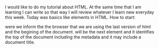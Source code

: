 
I would like to do my tutorial about HTML. At the same time that I am learning I can write so that way I will review 
whatever I learn new everyday this week.
Today was basics like elements in HTML. 
How to start:
<!DOCTYPE html> were we inform the the browser that we are using the last version of html and the begining of the document.
<head> will be the next element and it identifies the top of the document including the metadata and it may include a document title.
